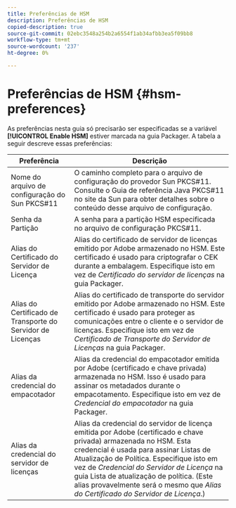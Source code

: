 ```yaml
---
title: Preferências de HSM
description: Preferências de HSM
copied-description: true
source-git-commit: 02ebc3548a254b2a6554f1ab34afbb3ea5f09bb8
workflow-type: tm+mt
source-wordcount: '237'
ht-degree: 0%

---
```


# Preferências de HSM {#hsm-preferences}

As preferências nesta guia só precisarão ser especificadas se a variável **[!UICONTROL Enable HSM]** estiver marcada na guia Packager. A tabela a seguir descreve essas preferências:

| Preferência | Descrição |
|---|---|
| Nome do arquivo de configuração do Sun PKCS#11 | O caminho completo para o arquivo de configuração do provedor Sun PKCS#11. Consulte o Guia de referência Java PKCS#11 no site da Sun para obter detalhes sobre o conteúdo desse arquivo de configuração. |
| Senha da Partição | A senha para a partição HSM especificada no arquivo de configuração PKCS#11. |
| Alias do Certificado do Servidor de Licença | Alias do certificado de servidor de licenças emitido por Adobe armazenado no HSM. Este certificado é usado para criptografar o CEK durante a embalagem. Especifique isto em vez de *Certificado do servidor de licenças* na guia Packager. |
| Alias do Certificado de Transporte do Servidor de Licenças | Alias do certificado de transporte do servidor emitido por Adobe armazenado no HSM. Este certificado é usado para proteger as comunicações entre o cliente e o servidor de licenças. Especifique isto em vez de *Certificado de Transporte do Servidor de Licenças* na guia Packager. |
| Alias da credencial do empacotador | Alias da credencial do empacotador emitida por Adobe (certificado e chave privada) armazenada no HSM. Isso é usado para assinar os metadados durante o empacotamento. Especifique isto em vez de *Credencial do empacotador* na guia Packager. |
| Alias da credencial do servidor de licenças | Alias da credencial do servidor de licença emitida por Adobe (certificado e chave privada) armazenada no HSM. Esta credencial é usada para assinar Listas de Atualização de Política. Especifique isto em vez de *Credencial do Servidor de Licença* na guia Lista de atualização de política. (Este alias provavelmente será o mesmo que *Alias do Certificado do Servidor de Licença*.) |

